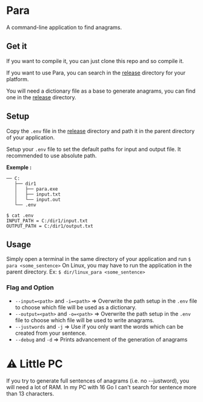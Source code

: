 # Para
A command-line application to find anagrams.

## Get it

If you want to compile it, you can just clone this repo and so compile it.

If you want to use Para, you can search in the [release](https://github.com/Tatounee/Paranagram_Clap/tree/main/release) directory for your platform.

You will need a dictionary file as a base to generate anagrams, you can find one in the [release](https://github.com/Tatounee/Paranagram_Clap/tree/main/release) directory.

## Setup

Copy the `.env` file in the [release](https://github.com/Tatounee/Paranagram_Clap/tree/main/release) directory and path it in the parent directory of your application.

Setup your `.env` file to set the default paths for input and output file. It recommended to use absolute path.

**Exemple :**
```
── C:
   ├── dir1
   │   ├── para.exe
   │   ├── input.txt
   │   └── input.out
   └── .env
```
```
$ cat .env
INPUT_PATH = C:/dir1/input.txt
OUTPUT_PATH = C:/dir1/output.txt
```

## Usage

Simply open a terminal in the same directory of your application and run `$ para <some_sentence>`
On Linux, you may have to run the application in the parent directory. Ex: `$ dir/linux_para <some_sentence>`

### Flag and Option

 - `--input=<path>` and `-i=<path>` => Overwrite the path setup in the `.env` file to choose which file will be used as a dictionary.
 - `--output=<path>` and `-o=<path>` => Overwrite the path setup in the `.env` file to choose which file will be used to write anagrams.
 - `--justwords` and `-j` => Use if you only want the words which can be created from your sentence.
 - `--debug` and `-d` => Prints advancement of the generation of anagrams

# :warning: Little PC

If you try to generate full sentences of anagrams (i.e. no --justword), you will need a lot of RAM. In my PC with 16 Go I can't search for sentence more than 13 characters.
